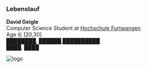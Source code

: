### Lebenslauf
  
__David Geigle__  
Computer Science Student at [Hochschule Furtwangen](https://hs-furtwangen.de)  
Age ∈ [20,30]  
████████, ██████,██████████  
████, ████  

![logo](https://github.com/DavidGeigle/Einkaufsliste/blob/master/wing.png)
